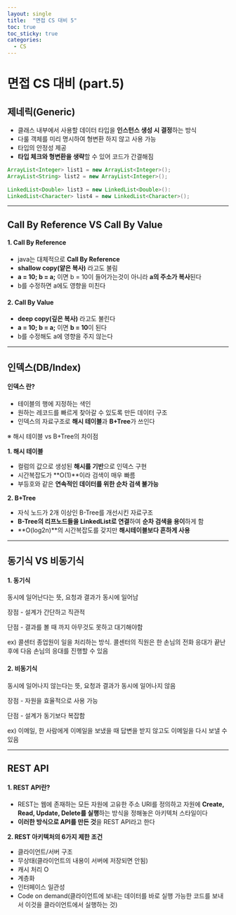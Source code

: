 ```yaml
---
layout: single
title:  "면접 CS 대비 5"
toc: true
toc_sticky: true
categories:
  - CS
---
```


#  면접 CS 대비 (part.5)



## 제네릭(Generic)

- 클래스 내부에서 사용할 데이터 타입을 **인스턴스 생성 시 결정**하는 방식
- 다룰 객체를 미리 명시하여 형변환 하지 않고 사용 가능
- 타입의 안정성 제공
- **타입 체크와 형변환을 생략**할 수 있어 코드가 간결해짐

```java
ArrayList<Integer> list1 = new ArrayList<Integer>();
ArrayList<String> list2 = new ArrayList<Integer>();
 
LinkedList<Double> list3 = new LinkedList<Double>():
LinkedList<Character> list4 = new LinkedList<Character>();
```



---



## Call By Reference VS Call By Value

#### **1. Call By Reference**

- java는 대체적으로 **Call By Reference**
- **shallow copy(얕은 복사)** 라고도 불림
- **a = 10; b = a;** 이면 b = 10이 들어가는것이 아니라 **a의 주소가 복사**된다
- b를 수정하면 a에도 영향을 미친다



#### **2. Call By Value**

- **deep copy(깊은 복사)** 라고도 불린다
- **a = 10; b = a;** 이면 **b = 10**이 된다
- b를 수정해도 a에 영향을 주지 않는다

---



## 인덱스(DB/Index)

#### **인덱스 란?**

- 테이블의 행에 지정하는 색인
- 원하는 레코드를 빠르게 찾아갈 수 있도록 만든 데이터 구조
- 인덱스의 자료구조로 **해시 테이블**과 **B+Tree**가 쓰인다



※ 해시 테이블 vs B+Tree의 차이점

**1. 해시 테이블**

- 컬럼의 값으로 생성된 **해시를 기반**으로 인덱스 구현
- 시간복잡도가 **O(1)**이라 검색이 매우 빠름
- 부등호와 같은 **연속적인 데이터를 위한 순차 검색 불가능**



**2. B+Tree**

- 자식 노드가 2개 이상인 B-Tree를 개선시킨 자료구조
- **B-Tree의 리프노드들을 LinkedList로 연결**하여 **순차 검색을 용이**하게 함
- **O(log2n)**의 시간복잡도를 갖지만 **해시테이블보다 흔하게 사용**

---



## 동기식 VS 비동기식

#### **1. 동기식**

동시에 일어난다는 뜻, 요청과 결과가 동시에 일어남

장점 - 설계가 간단하고 직관적

단점 - 결과를 볼 때 까지 아무것도 못하고 대기해야함

ex) 콜센터 종업원이 일을 처리하는 방식. 콜센터의 직원은 한 손님의 전화 응대가 끝난 후에 다음 손님의 응대를 진행할 수 있음



#### 2. 비동기식

동시에 일어나지 않는다는 뜻, 요청과 결과가 동시에 일어나지 않음

장점 - 자원을 효율적으로 사용 가능

단점 - 설계가 동기보다 복잡함

ex) 이메일, 한 사람에게 이메일을 보냈을 때 답변을 받지 않고도 이메일을 다시 보낼 수 있음

---



## REST API



#### **1. REST API란?**

- REST는 웹에 존재하는 모든 자원에 고유한 주소 URI를 정의하고 자원에 **Create, Read, Update, Delete를 실행**하는 방식을 정해놓은 아키텍처 스타일이다
- **이러한 방식으로 API를 만든 것**을 REST API라고 한다



**2. REST 아키텍처의 6가지 제한 조건**

- 클라이언트/서버 구조
- 무상태(클라이언트의 내용이 서버에 저장되면 안됨)
- 캐시 처리 O
- 계층화
- 인터페이스 일관성
- Code on demand(클라이언트에 보내는 데이터를 바로 실행 가능한 코드를 보내서 이것을 클라이언트에서 실행하는 것)



